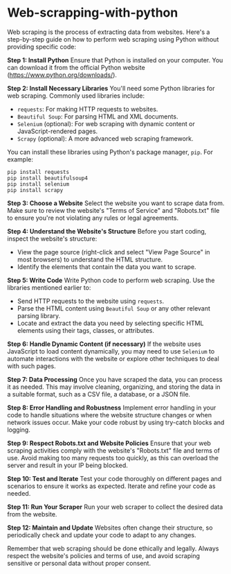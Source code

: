 # Web-scrapping-with-python
Web scraping is the process of extracting data from websites. Here's a step-by-step guide on how to perform web scraping using Python without providing specific code:

**Step 1: Install Python**
Ensure that Python is installed on your computer. You can download it from the official Python website (https://www.python.org/downloads/).

**Step 2: Install Necessary Libraries**
You'll need some Python libraries for web scraping. Commonly used libraries include:
- `requests`: For making HTTP requests to websites.
- `Beautiful Soup`: For parsing HTML and XML documents.
- `Selenium` (optional): For web scraping with dynamic content or JavaScript-rendered pages.
- `Scrapy` (optional): A more advanced web scraping framework.

You can install these libraries using Python's package manager, `pip`. For example:
```
pip install requests
pip install beautifulsoup4
pip install selenium
pip install scrapy
```

**Step 3: Choose a Website**
Select the website you want to scrape data from. Make sure to review the website's "Terms of Service" and "Robots.txt" file to ensure you're not violating any rules or legal agreements.

**Step 4: Understand the Website's Structure**
Before you start coding, inspect the website's structure:
- View the page source (right-click and select "View Page Source" in most browsers) to understand the HTML structure.
- Identify the elements that contain the data you want to scrape.

**Step 5: Write Code**
Write Python code to perform web scraping. Use the libraries mentioned earlier to:
- Send HTTP requests to the website using `requests`.
- Parse the HTML content using `Beautiful Soup` or any other relevant parsing library.
- Locate and extract the data you need by selecting specific HTML elements using their tags, classes, or attributes.

**Step 6: Handle Dynamic Content (if necessary)**
If the website uses JavaScript to load content dynamically, you may need to use `Selenium` to automate interactions with the website or explore other techniques to deal with such pages.

**Step 7: Data Processing**
Once you have scraped the data, you can process it as needed. This may involve cleaning, organizing, and storing the data in a suitable format, such as a CSV file, a database, or a JSON file.

**Step 8: Error Handling and Robustness**
Implement error handling in your code to handle situations where the website structure changes or when network issues occur. Make your code robust by using try-catch blocks and logging.

**Step 9: Respect Robots.txt and Website Policies**
Ensure that your web scraping activities comply with the website's "Robots.txt" file and terms of use. Avoid making too many requests too quickly, as this can overload the server and result in your IP being blocked.

**Step 10: Test and Iterate**
Test your code thoroughly on different pages and scenarios to ensure it works as expected. Iterate and refine your code as needed.

**Step 11: Run Your Scraper**
Run your web scraper to collect the desired data from the website.

**Step 12: Maintain and Update**
Websites often change their structure, so periodically check and update your code to adapt to any changes.

Remember that web scraping should be done ethically and legally. Always respect the website's policies and terms of use, and avoid scraping sensitive or personal data without proper consent.
